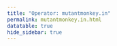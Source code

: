 ```yaml
---
title: "Operator: mutantmonkey.in"
permalink: mutantmonkey.in.html
datatable: true
hide_sidebar: true
---
```


<div>                        <script type="text/javascript">window.PlotlyConfig = {MathJaxConfig: 'local'};</script>
        <script src="https://cdn.plot.ly/plotly-2.4.2.min.js"></script>                <div id="f9a06e41-fa3d-47e1-bb36-95ddf83b4105" class="plotly-graph-div" style="height:100%; width:100%;"></div>            <script type="text/javascript">                                    window.PLOTLYENV=window.PLOTLYENV || {};                                    if (document.getElementById("f9a06e41-fa3d-47e1-bb36-95ddf83b4105")) {                    Plotly.newPlot(                        "f9a06e41-fa3d-47e1-bb36-95ddf83b4105",                        [{"name":"exit probability (%)","type":"scatter","x":["2019-08-06","2019-08-07","2019-08-08","2019-08-09","2019-08-10","2019-08-11","2019-08-12","2019-08-13","2019-08-14","2019-08-15","2019-08-16","2019-08-17","2019-08-18","2019-08-19","2019-08-20","2019-08-21","2019-08-22","2019-08-23","2019-08-24","2019-08-25","2019-08-26","2019-08-27","2019-08-28","2019-09-01","2019-09-02","2019-09-03","2019-09-04","2019-09-05","2019-09-06","2019-09-07","2019-09-08","2019-09-09","2019-09-10","2019-09-11","2019-09-12","2019-09-13","2019-09-14","2019-09-15","2019-09-16","2019-09-17","2019-09-18","2019-09-19","2019-09-20","2019-09-21","2019-09-22","2019-09-23","2019-09-24","2019-09-25","2019-09-26","2019-09-27","2019-09-28","2019-09-29","2019-09-30","2019-10-01","2019-10-02","2019-10-03","2019-10-04","2019-10-05","2019-10-06","2019-10-07","2019-10-08","2019-10-09","2019-10-10","2019-10-11","2019-10-12","2019-10-13","2019-10-14","2019-10-15","2019-10-16","2019-10-17","2019-10-18","2019-10-20","2019-10-21","2019-10-22","2019-10-23","2019-10-24","2019-10-25","2019-10-26","2019-10-27","2019-10-28","2019-10-29","2019-10-30","2019-10-31","2019-11-01","2019-11-02","2019-11-03","2019-11-04","2019-11-05","2019-11-06","2019-11-07","2019-11-08","2019-11-09","2019-11-10","2019-11-11","2019-11-12","2019-11-13","2019-11-14","2019-12-01","2019-12-02","2019-12-03","2019-12-04","2019-12-05","2019-12-06","2019-12-07","2019-12-08","2019-12-09","2019-12-10","2019-12-11","2019-12-12","2019-12-13","2019-12-14","2019-12-15","2019-12-16","2019-12-17","2019-12-18","2019-12-19","2019-12-20","2019-12-21","2019-12-22","2019-12-23","2019-12-24","2019-12-25","2019-12-26","2019-12-27","2019-12-28","2019-12-29","2019-12-30","2019-12-31","2020-01-01","2020-01-02","2020-01-03","2020-01-04","2020-01-05","2020-01-06","2020-01-07","2020-01-08","2020-01-09","2020-01-10","2020-01-11","2020-01-12","2020-01-13","2020-01-14","2020-01-15","2020-01-16","2020-01-17","2020-01-18","2020-01-19","2020-01-20","2020-01-21","2020-01-22","2020-01-23","2020-01-24","2020-01-25","2020-01-26","2020-01-27","2020-01-28","2020-01-29","2020-01-30","2020-05-31","2020-06-01","2020-06-02","2020-06-03","2020-06-04","2020-06-05","2020-06-06","2020-06-07","2020-06-08","2020-06-09","2020-06-10","2020-06-11","2020-06-12","2020-06-13","2020-06-14","2020-06-15","2020-06-16","2020-06-17","2020-06-18","2020-06-19","2020-06-20","2020-06-21","2020-06-22","2020-06-22","2020-06-22","2020-06-22","2020-06-22","2020-06-22","2020-06-22","2020-06-22","2020-06-22","2020-06-22","2020-06-22","2020-06-22","2020-06-22","2020-06-22","2020-06-22","2020-06-22","2020-06-22","2020-06-22","2020-06-22","2020-06-22","2020-06-22","2020-06-22","2020-06-22","2020-06-22","2020-06-23","2020-06-24","2020-06-25","2020-06-26","2020-06-27","2020-06-28","2020-06-29","2020-06-30","2020-07-01","2020-07-02","2020-07-03","2020-07-04","2020-07-05","2020-07-06","2020-07-07","2020-07-08","2020-07-09","2020-07-10","2020-07-11","2020-07-12","2020-07-13","2020-07-14","2020-07-15","2020-07-16","2020-07-17","2020-07-18","2020-07-19","2020-07-20","2020-07-21","2020-07-22","2020-07-23","2020-07-24","2020-07-25","2020-07-26","2020-07-27","2020-07-28","2020-07-29","2020-07-30","2020-07-31","2020-08-01","2020-08-02","2020-08-03","2020-08-04","2020-08-04","2020-08-05","2020-08-06","2020-08-07","2020-08-08","2020-08-09","2020-08-10","2020-08-11","2020-08-12","2020-08-13","2020-08-14","2020-08-15","2020-08-16","2020-11-04","2020-11-05","2020-11-06","2020-11-07","2020-11-08","2020-11-09","2020-11-10","2020-11-11","2020-11-12","2020-11-13","2020-11-14","2020-11-15","2020-11-17","2020-11-18","2020-11-19","2020-11-20","2020-11-21","2020-11-22","2020-11-23","2020-11-24","2020-11-25","2020-11-26","2020-11-27","2020-11-28","2020-11-29","2020-11-30","2020-12-01","2020-12-02","2020-12-03","2020-12-04","2020-12-05","2020-12-06","2020-12-07","2020-12-09","2020-12-10","2020-12-11","2020-12-12","2020-12-13","2020-12-14","2020-12-16","2020-12-19","2020-12-20","2020-12-22","2020-12-24","2020-12-25","2020-12-26","2020-12-27","2020-12-28","2020-12-29","2020-12-30","2020-12-31","2021-01-01","2021-01-02","2021-01-03","2021-01-04","2021-01-05","2021-01-07","2021-01-08","2021-01-09","2021-01-10","2021-01-11","2021-01-12","2021-01-13","2021-01-14","2021-01-15","2021-01-16","2021-01-17","2021-01-18","2021-01-19","2021-01-20","2021-01-21","2021-01-22","2021-01-23","2021-01-24","2021-01-25","2021-01-26","2021-01-27","2021-01-28","2021-01-29","2021-01-30","2021-01-31","2021-02-01","2021-02-02","2021-02-03","2021-02-04","2021-02-05","2021-02-06","2021-02-07","2021-02-08","2021-02-09","2021-02-10","2021-02-11","2021-02-12","2021-02-13","2021-02-14","2021-02-15","2021-02-16","2021-02-17","2021-02-18","2021-02-19","2021-02-20","2021-02-21","2021-02-22","2021-02-23","2021-02-24","2021-02-25","2021-02-26","2021-02-27","2021-02-28","2021-03-01","2021-03-02","2021-03-03","2021-03-04","2021-03-05","2021-03-06","2021-03-07","2021-03-08","2021-03-09","2021-03-10","2021-03-11","2021-03-13","2021-03-14","2021-03-15","2021-03-16","2021-03-17","2021-03-18","2021-03-19","2021-03-20","2021-03-21","2021-03-22","2021-03-23","2021-03-24","2021-03-25","2021-03-26","2021-03-27","2021-03-28","2021-03-29","2021-03-30","2021-03-31","2021-04-01","2021-04-02","2021-04-03","2021-04-04","2021-04-05","2021-04-06","2021-04-07","2021-04-08","2021-04-09","2021-04-10","2021-04-11","2021-04-17","2021-04-18","2021-04-19","2021-04-20","2021-04-21","2021-04-22","2021-04-23","2021-04-24","2021-04-25","2021-04-26","2021-04-27","2021-04-28","2021-04-29","2021-04-30","2021-05-01","2021-05-02","2021-05-03","2021-05-04","2021-05-05","2021-05-06","2021-05-07","2021-05-08","2021-05-09","2021-05-10","2021-05-11","2021-05-12","2021-05-13","2021-05-14","2021-05-15","2021-05-16","2021-05-17","2021-05-18","2021-05-19","2021-05-20","2021-05-21","2021-05-22","2021-05-23","2021-05-24","2021-05-25","2021-05-26","2021-05-27","2021-05-28","2021-05-29","2021-05-30","2021-05-31","2021-06-01","2021-06-02","2021-06-03","2021-06-04","2021-06-05","2021-06-06","2021-06-07","2021-06-09","2021-06-10","2021-06-11","2021-06-12","2021-06-13","2021-06-14","2021-06-15","2021-06-16","2021-06-17","2021-06-18","2021-06-19","2021-06-20","2021-06-21","2021-06-22","2021-06-23","2021-06-24","2021-06-25","2021-06-26","2021-06-27","2021-06-28","2021-06-29","2021-06-30","2021-07-01","2021-07-02","2021-07-03","2021-07-04","2021-07-05","2021-07-06","2021-07-07","2021-07-08","2021-07-09","2021-07-10","2021-07-11","2021-07-12","2021-07-13","2021-07-14","2021-07-15","2021-07-16","2021-07-17","2021-07-18","2021-07-19","2021-07-20","2021-07-21","2021-07-22","2021-07-23","2021-07-25","2021-07-26","2021-07-27","2021-07-28","2021-07-29","2021-07-30","2021-07-31","2021-08-01","2021-08-02","2021-08-03","2021-08-04","2021-08-05","2021-08-06","2021-08-07","2021-08-08","2021-08-09","2021-08-10","2021-08-11","2021-08-12","2021-08-13","2021-08-14","2021-08-15","2021-08-16","2021-08-17","2021-08-18","2021-08-19","2021-08-20","2021-08-21","2021-08-22","2021-08-24","2021-08-25","2021-08-26","2021-08-27","2021-08-28","2021-08-29","2021-08-30","2021-08-31","2021-09-01","2021-09-02","2021-09-03","2021-09-04","2021-09-05","2021-09-06","2021-09-07","2021-09-09","2021-09-10","2021-09-11","2021-09-12","2021-09-13","2021-09-14","2021-09-15","2021-09-16","2021-09-17","2021-09-18","2021-09-19","2021-09-20","2021-09-21","2021-09-22","2021-09-23","2021-09-24","2021-09-25","2021-09-26","2021-09-27","2021-09-28","2021-09-29","2021-09-30","2021-10-01","2021-10-02","2021-10-03","2021-10-04","2021-10-05","2021-10-06","2021-10-07","2021-10-08","2021-10-09","2021-10-10","2021-10-11","2021-10-12","2021-10-13","2021-10-14","2021-10-15","2021-10-16","2021-10-17","2021-10-18","2021-10-19","2021-10-20","2021-10-21","2021-10-22","2021-10-23","2021-10-25","2021-10-27","2021-10-28","2021-10-29","2021-11-10","2021-11-11","2021-11-12","2021-11-13","2021-11-14","2021-11-15","2021-11-16","2021-11-17","2021-11-19","2021-11-20","2021-11-21","2021-11-22","2021-11-23","2021-11-24","2021-11-25","2021-11-27","2021-11-28","2021-11-29","2021-11-30","2021-12-01","2021-12-02","2021-12-03","2021-12-04","2021-12-05","2021-12-06","2021-12-07","2021-12-08","2021-12-09","2021-12-10","2021-12-11","2021-12-12","2021-12-13","2021-12-14","2021-12-15","2021-12-16","2021-12-17","2021-12-18","2021-12-19","2021-12-20","2021-12-21","2021-12-22","2021-12-23","2021-12-25","2021-12-26","2021-12-27","2021-12-28","2021-12-29","2021-12-30","2021-12-31","2022-01-01","2022-01-02","2022-01-03","2022-01-04","2022-01-05","2022-01-06","2022-01-07","2022-01-08","2022-01-09","2022-01-10","2022-01-11","2022-01-12","2022-01-13","2022-01-14","2022-01-15","2022-01-16","2022-01-17","2022-01-18","2022-01-19","2022-01-20","2022-01-21","2022-01-22","2022-01-23","2022-01-24","2022-01-25","2022-01-26","2022-01-27","2022-01-28","2022-01-29","2022-01-30","2022-01-31","2022-02-01","2022-02-02","2022-02-03","2022-02-04","2022-02-05","2022-02-06","2022-02-07","2022-02-08","2022-02-09","2022-02-10","2022-02-11","2022-02-12","2022-02-13","2022-02-14","2022-02-15","2022-02-16","2022-02-17","2022-02-18","2022-02-19","2022-02-20","2022-02-21","2022-02-22","2022-02-23","2022-02-24","2022-02-25","2022-02-26","2022-02-27","2022-02-28","2022-03-01","2022-03-02","2022-03-03","2022-03-04","2022-03-06","2022-03-07","2022-03-08","2022-03-09","2022-03-10","2022-03-11","2022-03-12","2022-03-13","2022-03-14","2022-03-15","2022-03-16","2022-03-17","2022-03-18","2022-03-19","2022-03-20","2022-03-21","2022-03-22","2022-03-23","2022-03-24","2022-03-25","2022-03-26","2022-03-27","2022-03-28","2022-03-29","2022-03-30","2022-03-31","2022-04-01","2022-04-02","2022-04-03","2022-04-04","2022-04-05","2022-04-06","2022-04-07","2022-04-08","2022-04-09","2022-04-10","2022-04-11","2022-04-12","2022-04-13","2022-04-14","2022-04-15","2022-04-16","2022-04-17","2022-04-18","2022-04-19","2022-04-20","2022-04-21","2022-04-22","2022-04-23","2022-04-24","2022-04-25","2022-04-26","2022-04-27","2022-04-28","2022-04-29","2022-04-30","2022-05-01","2022-05-02","2022-05-03","2022-05-04","2022-05-05","2022-05-06","2022-05-07","2022-05-08","2022-05-09","2022-05-10","2022-05-11","2022-05-12","2022-05-13","2022-05-14","2022-05-15","2022-05-16","2022-05-17","2022-05-18","2022-05-19","2022-05-20","2022-05-21","2022-05-22","2022-05-23","2022-05-24","2022-05-25","2022-05-26","2022-05-27","2022-05-28","2022-05-29","2022-05-30","2022-05-31","2022-06-01","2022-06-02","2022-06-03","2022-06-04","2022-06-05","2022-06-06","2022-06-07","2022-06-08","2022-06-09","2022-06-10","2022-06-11","2022-06-12","2022-06-13","2022-06-14","2022-06-15","2022-06-16","2022-06-17","2022-06-18","2022-06-19","2022-06-20","2022-06-21","2022-06-22","2022-06-23","2022-06-24","2022-06-25","2022-06-26","2022-06-27","2022-06-28","2022-06-29","2022-07-11","2022-07-12","2022-07-13","2022-07-14","2022-07-15","2022-07-16","2022-07-17","2022-07-18"],"xaxis":"x","y":[0.0,0.0,0.0,0.0,0.0,0.0,0.0,0.0,0.0,0.0,0.0,0.0,0.0,0.0,0.0,0.0,0.0,0.0,0.0,0.0,0.0,0.0,0.0,0.0,0.0,0.0,0.0,0.0,0.0,0.0,0.0,0.0,0.0,0.0,0.0,0.0,0.0,0.0,0.0,0.0,0.0,0.0,0.0,0.0,0.0,0.0,0.0,0.0,0.0,0.0,0.0,0.0,0.0,0.0,0.0,0.0,0.0,0.0,0.0,0.0,0.0,0.0,0.0,0.0,0.0,0.0,0.0,0.0,0.0,0.0,0.0,0.0,0.0,0.0,0.0,0.0,0.0,0.0,0.0,0.0,0.0,0.0,0.0,0.0,0.0,0.0,0.0,0.0,0.0,0.0,null,null,null,null,null,null,null,0.0,0.0,0.0,0.0,0.0,0.0,0.0,0.0,0.0,0.0,0.0,0.0,0.0,0.0,0.0,0.0,0.0,0.0,0.0,0.0,0.0,0.0,0.0,0.0,0.0,0.0,0.0,0.0,0.0,0.0,0.0,0.0,0.0,0.0,0.0,0.0,0.0,0.0,0.0,0.0,0.0,0.0,0.0,0.0,0.0,0.0,0.0,0.0,0.0,0.0,0.0,0.0,0.0,0.0,null,null,null,null,null,null,null,0.0,0.0,0.0,0.0,0.0,0.0,0.0,0.0,0.0,0.0,0.0,0.0,0.0,0.0,0.0,0.0,0.0,0.0,0.0,0.0,0.0,0.0,0.0,0.0,0.0,0.0,0.0,0.0,0.0,0.0,0.0,0.0,0.0,0.0,0.0,0.0,0.0,0.0,0.0,0.0,0.0,0.0,0.0,0.0,0.0,0.0,0.0,0.0,0.0,0.0,0.0,0.0,0.0,0.0,0.0,0.0,0.0,0.0,0.0,0.0,0.0,0.0,0.0,0.0,0.0,0.0,0.0,0.0,0.0,0.0,0.0,0.0,0.0,0.0,0.0,0.0,0.0,0.0,0.0,0.0,0.0,0.0,0.0,0.0,0.0,0.0,0.0,0.0,0.0,0.0,0.0,0.0,0.0,0.0,0.0,null,null,null,null,null,null,null,0.0,0.0,0.0,0.0,0.0,0.0,0.0,0.0,0.0,0.0,0.0,0.0,0.0,0.0,0.0,0.0,0.0,0.0,0.0,0.0,0.0,0.0,0.0,0.0,0.0,0.0,0.0,0.0,0.0,0.0,0.0,0.0,0.0,0.0,0.0,0.0,0.0,0.0,0.0,0.0,0.0,0.0,0.0,0.0,0.0,0.0,0.0,0.0,0.0,0.0,0.0,0.0,0.0,0.0,0.0,0.0,0.0,0.0,0.0,0.0,0.0,0.0,0.0,0.0,0.0,0.0,0.0,0.0,0.0,0.0,0.0,0.0,0.0,0.0,0.0,0.0,0.0,0.0,0.0,0.0,0.0,0.0,0.0,0.0,0.0,0.0,0.0,0.0,0.0,0.0,0.0,0.0,0.0,0.0,0.0,0.0,0.0,0.0,0.0,0.0,0.0,0.0,0.0,0.0,0.0,0.0,0.0,0.0,0.0,0.0,0.0,0.0,0.0,0.0,0.0,0.0,0.0,0.0,0.0,0.0,0.0,0.0,0.0,0.0,0.0,0.0,0.0,0.0,0.0,0.0,0.0,0.0,0.0,0.0,0.0,0.0,0.0,0.0,0.0,0.0,0.0,0.0,0.0,null,null,null,null,null,null,null,0.0,0.0,0.0,0.0,0.0,0.0,0.0,0.0,0.0,0.0,0.0,0.0,0.0,0.0,0.0,0.0,0.0,0.0,0.0,0.0,0.0,0.0,0.0,null,null,0.0,0.0,0.0,0.0,0.0,0.0,0.0,0.0,0.0,0.0,0.0,0.0,0.0,0.0,0.0,0.0,0.0,0.0,0.0,0.0,0.0,0.0,0.0,0.0,0.0,0.0,0.0,0.0,0.0,0.0,0.0,0.0,0.0,0.0,0.0,0.0,0.0,0.0,0.0,0.0,0.0,0.0,0.0,0.0,0.0,0.0,0.0,0.0,0.0,0.0,0.0,0.0,0.0,0.0,0.0,0.0,0.0,0.0,0.0,0.0,0.0,0.0,0.0,0.0,0.0,0.0,0.0,0.0,0.0,0.0,0.0,0.0,0.0,0.0,0.0,0.0,0.0,0.0,0.0,0.0,0.0,0.0,0.0,0.0,0.0,0.0,0.0,0.0,0.0,0.0,0.0,0.0,0.0,0.0,0.0,0.0,0.0,0.0,0.0,0.0,0.0,0.0,0.0,0.0,0.0,0.0,0.0,0.0,0.0,0.0,0.0,0.0,0.0,0.0,0.0,0.0,0.0,0.0,0.0,0.0,0.0,0.0,0.0,0.0,0.0,0.0,0.0,0.0,0.0,0.0,0.0,0.0,0.0,0.0,0.0,0.0,0.0,0.0,0.0,0.0,0.0,0.0,0.0,0.0,0.0,0.0,0.0,0.0,0.0,0.0,0.0,0.0,0.0,0.0,0.0,0.0,0.0,0.0,0.0,0.0,0.0,null,null,null,null,0.0,0.0,0.0,0.0,0.0,0.0,0.0,0.0,0.0,0.0,0.0,0.0,0.0,0.0,0.0,0.0,0.0,0.0,0.0,0.0,0.0,null,null,null,null,null,null,null,0.0,0.0,0.0,0.0,0.0,0.0,0.0,0.0,0.0,0.0,0.0,0.0,0.0,0.0,0.0,0.0,0.0,0.0,0.0,0.0,0.0,0.0,0.0,0.0,0.0,0.0,0.0,0.0,null,0.0,0.0,0.0,0.0,0.0,0.0,0.0,0.0,0.0,0.0,0.0,0.0,0.0,0.0,0.0,0.0,0.0,0.0,0.0,0.0,0.0,0.0,0.0,0.0,0.0,0.0,0.0,0.0,0.0,0.0,0.0,0.0,0.0,0.0,0.0,0.0,0.0,0.0,0.0,0.0,0.0,0.0,0.0,0.0,0.0,0.0,0.0,0.0,0.0,0.0,0.0,0.0,0.0,0.0,0.0,0.0,0.0,0.0,0.0,0.0,0.0,0.0,0.0,0.0,0.0,0.0,0.0,0.0,0.0,0.0,0.0,0.0,0.0,0.0,0.0,0.0,0.0,0.0,0.0,0.0,0.0,0.0,0.0,0.0,0.0,0.0,0.0,0.0,0.0,0.0,0.0,0.0,0.0,0.0,0.0,0.0,0.0,0.0,0.0,0.0,0.0,0.0,0.0,0.0,0.0,0.0,0.0,0.0,0.0,0.0,0.0,0.0,0.0,0.0,0.0,0.0,0.0,0.0,0.0,0.0,0.0,0.0,0.0,0.0,0.0,0.0,0.0,0.0,0.0,0.0,0.0,0.0,0.0,0.0,0.0,0.0,0.0,0.0,0.0,0.0,0.0,0.0,0.0,0.0,0.0,0.0,0.0,0.0,0.0,0.0,0.0,0.0,0.0,0.0,0.0,0.0,0.0,0.0,0.0,0.0,0.0,0.0,0.0,0.0,null,null,null,null,null,null,null,0.0,0.0,0.0,0.0,0.0,0.0,0.0,0.0],"yaxis":"y"},{"name":"guard probability (%)","type":"scatter","x":["2019-08-06","2019-08-07","2019-08-08","2019-08-09","2019-08-10","2019-08-11","2019-08-12","2019-08-13","2019-08-14","2019-08-15","2019-08-16","2019-08-17","2019-08-18","2019-08-19","2019-08-20","2019-08-21","2019-08-22","2019-08-23","2019-08-24","2019-08-25","2019-08-26","2019-08-27","2019-08-28","2019-09-01","2019-09-02","2019-09-03","2019-09-04","2019-09-05","2019-09-06","2019-09-07","2019-09-08","2019-09-09","2019-09-10","2019-09-11","2019-09-12","2019-09-13","2019-09-14","2019-09-15","2019-09-16","2019-09-17","2019-09-18","2019-09-19","2019-09-20","2019-09-21","2019-09-22","2019-09-23","2019-09-24","2019-09-25","2019-09-26","2019-09-27","2019-09-28","2019-09-29","2019-09-30","2019-10-01","2019-10-02","2019-10-03","2019-10-04","2019-10-05","2019-10-06","2019-10-07","2019-10-08","2019-10-09","2019-10-10","2019-10-11","2019-10-12","2019-10-13","2019-10-14","2019-10-15","2019-10-16","2019-10-17","2019-10-18","2019-10-20","2019-10-21","2019-10-22","2019-10-23","2019-10-24","2019-10-25","2019-10-26","2019-10-27","2019-10-28","2019-10-29","2019-10-30","2019-10-31","2019-11-01","2019-11-02","2019-11-03","2019-11-04","2019-11-05","2019-11-06","2019-11-07","2019-11-08","2019-11-09","2019-11-10","2019-11-11","2019-11-12","2019-11-13","2019-11-14","2019-12-01","2019-12-02","2019-12-03","2019-12-04","2019-12-05","2019-12-06","2019-12-07","2019-12-08","2019-12-09","2019-12-10","2019-12-11","2019-12-12","2019-12-13","2019-12-14","2019-12-15","2019-12-16","2019-12-17","2019-12-18","2019-12-19","2019-12-20","2019-12-21","2019-12-22","2019-12-23","2019-12-24","2019-12-25","2019-12-26","2019-12-27","2019-12-28","2019-12-29","2019-12-30","2019-12-31","2020-01-01","2020-01-02","2020-01-03","2020-01-04","2020-01-05","2020-01-06","2020-01-07","2020-01-08","2020-01-09","2020-01-10","2020-01-11","2020-01-12","2020-01-13","2020-01-14","2020-01-15","2020-01-16","2020-01-17","2020-01-18","2020-01-19","2020-01-20","2020-01-21","2020-01-22","2020-01-23","2020-01-24","2020-01-25","2020-01-26","2020-01-27","2020-01-28","2020-01-29","2020-01-30","2020-05-31","2020-06-01","2020-06-02","2020-06-03","2020-06-04","2020-06-05","2020-06-06","2020-06-07","2020-06-08","2020-06-09","2020-06-10","2020-06-11","2020-06-12","2020-06-13","2020-06-14","2020-06-15","2020-06-16","2020-06-17","2020-06-18","2020-06-19","2020-06-20","2020-06-21","2020-06-22","2020-06-22","2020-06-22","2020-06-22","2020-06-22","2020-06-22","2020-06-22","2020-06-22","2020-06-22","2020-06-22","2020-06-22","2020-06-22","2020-06-22","2020-06-22","2020-06-22","2020-06-22","2020-06-22","2020-06-22","2020-06-22","2020-06-22","2020-06-22","2020-06-22","2020-06-22","2020-06-22","2020-06-23","2020-06-24","2020-06-25","2020-06-26","2020-06-27","2020-06-28","2020-06-29","2020-06-30","2020-07-01","2020-07-02","2020-07-03","2020-07-04","2020-07-05","2020-07-06","2020-07-07","2020-07-08","2020-07-09","2020-07-10","2020-07-11","2020-07-12","2020-07-13","2020-07-14","2020-07-15","2020-07-16","2020-07-17","2020-07-18","2020-07-19","2020-07-20","2020-07-21","2020-07-22","2020-07-23","2020-07-24","2020-07-25","2020-07-26","2020-07-27","2020-07-28","2020-07-29","2020-07-30","2020-07-31","2020-08-01","2020-08-02","2020-08-03","2020-08-04","2020-08-04","2020-08-05","2020-08-06","2020-08-07","2020-08-08","2020-08-09","2020-08-10","2020-08-11","2020-08-12","2020-08-13","2020-08-14","2020-08-15","2020-08-16","2020-11-04","2020-11-05","2020-11-06","2020-11-07","2020-11-08","2020-11-09","2020-11-10","2020-11-11","2020-11-12","2020-11-13","2020-11-14","2020-11-15","2020-11-17","2020-11-18","2020-11-19","2020-11-20","2020-11-21","2020-11-22","2020-11-23","2020-11-24","2020-11-25","2020-11-26","2020-11-27","2020-11-28","2020-11-29","2020-11-30","2020-12-01","2020-12-02","2020-12-03","2020-12-04","2020-12-05","2020-12-06","2020-12-07","2020-12-09","2020-12-10","2020-12-11","2020-12-12","2020-12-13","2020-12-14","2020-12-16","2020-12-19","2020-12-20","2020-12-22","2020-12-24","2020-12-25","2020-12-26","2020-12-27","2020-12-28","2020-12-29","2020-12-30","2020-12-31","2021-01-01","2021-01-02","2021-01-03","2021-01-04","2021-01-05","2021-01-07","2021-01-08","2021-01-09","2021-01-10","2021-01-11","2021-01-12","2021-01-13","2021-01-14","2021-01-15","2021-01-16","2021-01-17","2021-01-18","2021-01-19","2021-01-20","2021-01-21","2021-01-22","2021-01-23","2021-01-24","2021-01-25","2021-01-26","2021-01-27","2021-01-28","2021-01-29","2021-01-30","2021-01-31","2021-02-01","2021-02-02","2021-02-03","2021-02-04","2021-02-05","2021-02-06","2021-02-07","2021-02-08","2021-02-09","2021-02-10","2021-02-11","2021-02-12","2021-02-13","2021-02-14","2021-02-15","2021-02-16","2021-02-17","2021-02-18","2021-02-19","2021-02-20","2021-02-21","2021-02-22","2021-02-23","2021-02-24","2021-02-25","2021-02-26","2021-02-27","2021-02-28","2021-03-01","2021-03-02","2021-03-03","2021-03-04","2021-03-05","2021-03-06","2021-03-07","2021-03-08","2021-03-09","2021-03-10","2021-03-11","2021-03-13","2021-03-14","2021-03-15","2021-03-16","2021-03-17","2021-03-18","2021-03-19","2021-03-20","2021-03-21","2021-03-22","2021-03-23","2021-03-24","2021-03-25","2021-03-26","2021-03-27","2021-03-28","2021-03-29","2021-03-30","2021-03-31","2021-04-01","2021-04-02","2021-04-03","2021-04-04","2021-04-05","2021-04-06","2021-04-07","2021-04-08","2021-04-09","2021-04-10","2021-04-11","2021-04-17","2021-04-18","2021-04-19","2021-04-20","2021-04-21","2021-04-22","2021-04-23","2021-04-24","2021-04-25","2021-04-26","2021-04-27","2021-04-28","2021-04-29","2021-04-30","2021-05-01","2021-05-02","2021-05-03","2021-05-04","2021-05-05","2021-05-06","2021-05-07","2021-05-08","2021-05-09","2021-05-10","2021-05-11","2021-05-12","2021-05-13","2021-05-14","2021-05-15","2021-05-16","2021-05-17","2021-05-18","2021-05-19","2021-05-20","2021-05-21","2021-05-22","2021-05-23","2021-05-24","2021-05-25","2021-05-26","2021-05-27","2021-05-28","2021-05-29","2021-05-30","2021-05-31","2021-06-01","2021-06-02","2021-06-03","2021-06-04","2021-06-05","2021-06-06","2021-06-07","2021-06-09","2021-06-10","2021-06-11","2021-06-12","2021-06-13","2021-06-14","2021-06-15","2021-06-16","2021-06-17","2021-06-18","2021-06-19","2021-06-20","2021-06-21","2021-06-22","2021-06-23","2021-06-24","2021-06-25","2021-06-26","2021-06-27","2021-06-28","2021-06-29","2021-06-30","2021-07-01","2021-07-02","2021-07-03","2021-07-04","2021-07-05","2021-07-06","2021-07-07","2021-07-08","2021-07-09","2021-07-10","2021-07-11","2021-07-12","2021-07-13","2021-07-14","2021-07-15","2021-07-16","2021-07-17","2021-07-18","2021-07-19","2021-07-20","2021-07-21","2021-07-22","2021-07-23","2021-07-25","2021-07-26","2021-07-27","2021-07-28","2021-07-29","2021-07-30","2021-07-31","2021-08-01","2021-08-02","2021-08-03","2021-08-04","2021-08-05","2021-08-06","2021-08-07","2021-08-08","2021-08-09","2021-08-10","2021-08-11","2021-08-12","2021-08-13","2021-08-14","2021-08-15","2021-08-16","2021-08-17","2021-08-18","2021-08-19","2021-08-20","2021-08-21","2021-08-22","2021-08-24","2021-08-25","2021-08-26","2021-08-27","2021-08-28","2021-08-29","2021-08-30","2021-08-31","2021-09-01","2021-09-02","2021-09-03","2021-09-04","2021-09-05","2021-09-06","2021-09-07","2021-09-09","2021-09-10","2021-09-11","2021-09-12","2021-09-13","2021-09-14","2021-09-15","2021-09-16","2021-09-17","2021-09-18","2021-09-19","2021-09-20","2021-09-21","2021-09-22","2021-09-23","2021-09-24","2021-09-25","2021-09-26","2021-09-27","2021-09-28","2021-09-29","2021-09-30","2021-10-01","2021-10-02","2021-10-03","2021-10-04","2021-10-05","2021-10-06","2021-10-07","2021-10-08","2021-10-09","2021-10-10","2021-10-11","2021-10-12","2021-10-13","2021-10-14","2021-10-15","2021-10-16","2021-10-17","2021-10-18","2021-10-19","2021-10-20","2021-10-21","2021-10-22","2021-10-23","2021-10-25","2021-10-27","2021-10-28","2021-10-29","2021-11-10","2021-11-11","2021-11-12","2021-11-13","2021-11-14","2021-11-15","2021-11-16","2021-11-17","2021-11-19","2021-11-20","2021-11-21","2021-11-22","2021-11-23","2021-11-24","2021-11-25","2021-11-27","2021-11-28","2021-11-29","2021-11-30","2021-12-01","2021-12-02","2021-12-03","2021-12-04","2021-12-05","2021-12-06","2021-12-07","2021-12-08","2021-12-09","2021-12-10","2021-12-11","2021-12-12","2021-12-13","2021-12-14","2021-12-15","2021-12-16","2021-12-17","2021-12-18","2021-12-19","2021-12-20","2021-12-21","2021-12-22","2021-12-23","2021-12-25","2021-12-26","2021-12-27","2021-12-28","2021-12-29","2021-12-30","2021-12-31","2022-01-01","2022-01-02","2022-01-03","2022-01-04","2022-01-05","2022-01-06","2022-01-07","2022-01-08","2022-01-09","2022-01-10","2022-01-11","2022-01-12","2022-01-13","2022-01-14","2022-01-15","2022-01-16","2022-01-17","2022-01-18","2022-01-19","2022-01-20","2022-01-21","2022-01-22","2022-01-23","2022-01-24","2022-01-25","2022-01-26","2022-01-27","2022-01-28","2022-01-29","2022-01-30","2022-01-31","2022-02-01","2022-02-02","2022-02-03","2022-02-04","2022-02-05","2022-02-06","2022-02-07","2022-02-08","2022-02-09","2022-02-10","2022-02-11","2022-02-12","2022-02-13","2022-02-14","2022-02-15","2022-02-16","2022-02-17","2022-02-18","2022-02-19","2022-02-20","2022-02-21","2022-02-22","2022-02-23","2022-02-24","2022-02-25","2022-02-26","2022-02-27","2022-02-28","2022-03-01","2022-03-02","2022-03-03","2022-03-04","2022-03-06","2022-03-07","2022-03-08","2022-03-09","2022-03-10","2022-03-11","2022-03-12","2022-03-13","2022-03-14","2022-03-15","2022-03-16","2022-03-17","2022-03-18","2022-03-19","2022-03-20","2022-03-21","2022-03-22","2022-03-23","2022-03-24","2022-03-25","2022-03-26","2022-03-27","2022-03-28","2022-03-29","2022-03-30","2022-03-31","2022-04-01","2022-04-02","2022-04-03","2022-04-04","2022-04-05","2022-04-06","2022-04-07","2022-04-08","2022-04-09","2022-04-10","2022-04-11","2022-04-12","2022-04-13","2022-04-14","2022-04-15","2022-04-16","2022-04-17","2022-04-18","2022-04-19","2022-04-20","2022-04-21","2022-04-22","2022-04-23","2022-04-24","2022-04-25","2022-04-26","2022-04-27","2022-04-28","2022-04-29","2022-04-30","2022-05-01","2022-05-02","2022-05-03","2022-05-04","2022-05-05","2022-05-06","2022-05-07","2022-05-08","2022-05-09","2022-05-10","2022-05-11","2022-05-12","2022-05-13","2022-05-14","2022-05-15","2022-05-16","2022-05-17","2022-05-18","2022-05-19","2022-05-20","2022-05-21","2022-05-22","2022-05-23","2022-05-24","2022-05-25","2022-05-26","2022-05-27","2022-05-28","2022-05-29","2022-05-30","2022-05-31","2022-06-01","2022-06-02","2022-06-03","2022-06-04","2022-06-05","2022-06-06","2022-06-07","2022-06-08","2022-06-09","2022-06-10","2022-06-11","2022-06-12","2022-06-13","2022-06-14","2022-06-15","2022-06-16","2022-06-17","2022-06-18","2022-06-19","2022-06-20","2022-06-21","2022-06-22","2022-06-23","2022-06-24","2022-06-25","2022-06-26","2022-06-27","2022-06-28","2022-06-29","2022-07-11","2022-07-12","2022-07-13","2022-07-14","2022-07-15","2022-07-16","2022-07-17","2022-07-18"],"xaxis":"x","y":[0.0,0.0,0.0,0.0,0.0,0.0,0.0,0.0,0.0,0.0,0.0,0.0,0.0,0.0,0.0,0.0,0.0,0.0,0.0,0.0,0.0,0.0,0.0,0.0,0.0,0.0,0.0,0.0,0.0,0.0,0.0,0.0,0.0,0.0,0.0,0.0,0.0,0.0,0.0,0.0,0.0,0.0,0.0,0.0,0.0,0.0,0.0,0.0,0.0,0.0,0.0,0.0,0.0,0.0,0.0,0.0,0.0,0.0,0.0,0.0,0.0,0.0,0.0,0.0,0.0,0.0,0.0,0.0,0.0,0.0,0.0,0.0,0.0,0.0,0.0,0.0,0.0,0.0,0.0,0.0,0.0,0.0,0.0,0.0,0.0,0.0,0.0,0.0,0.0,0.0,null,null,null,null,null,null,null,0.0,0.0,0.0,0.0,0.0,0.0,0.0,0.0,0.0,0.0,0.0,0.0,0.0,0.0,0.0,0.0,0.0,0.0,0.0,0.0,0.0,0.0,0.0,0.0,0.0,0.0,0.0,0.0,0.0,0.0,0.0,0.0,0.0,0.0,0.0,0.0,0.0,0.0,0.0,0.0,0.0,0.0,0.0,0.0,0.0,0.0,0.0,0.0,0.0,0.0,0.0,0.0,0.0,0.0,null,null,null,null,null,null,null,0.0,0.0,0.0,0.0,0.0,0.0,0.0,0.0,0.0,0.0,0.0,0.0,0.0,0.0,0.0,0.0,0.0,0.0,0.0,0.0,0.0,0.0,0.0,0.0,0.0,0.0,0.0,0.0,0.0,0.0,0.0,0.0,0.0,0.0,0.0,0.0,0.0,0.0,0.0,0.0,0.0,0.0,0.0,0.0,0.0,0.0,0.0,0.0,0.0,0.0,0.0,0.0,0.0,0.0,0.0,0.0,0.0,0.0,0.0,0.0,0.0,0.0,0.0,0.0,0.0,0.0,0.0,0.0,0.0,0.0,0.0,0.0,0.0,0.0,0.0,0.0,0.0,0.0,0.0,0.0,0.0,0.0,0.0,0.0,0.0,0.0,0.0,0.0,0.0,0.0,0.0,0.0,0.0,0.0,0.0,null,null,null,null,null,null,null,0.0,0.0,0.0,0.0,0.0,0.0,0.0,0.0,0.0,0.0,0.0,0.0,0.0,0.0,0.0,0.0,0.0,0.0,0.0,0.0,0.0,0.0,0.0,0.0,0.0,0.0,0.0,0.0,0.0,0.0,0.0,0.0,0.0,0.0,0.0,0.0,0.0,0.0,0.0,0.0,0.0,0.0,0.0,0.0,0.0,0.0,0.0,0.0,0.0,0.0,0.0,0.0,0.0,0.0,0.0,0.0,0.0,0.0,0.0,0.0,0.0,0.0,0.0,0.0,0.0,0.0,0.0,0.0,0.0,0.0,0.0,0.0,0.0,0.0,0.0,0.0,0.0,0.0,0.0,0.0,0.0,0.0,0.0,0.0,0.0,0.0,0.0,0.0,0.0,0.0,0.0,0.0,0.0,0.0,0.0,0.0,0.0,0.0,0.0,0.0,0.0,0.0,0.0,0.0,0.0,0.0,0.0,0.0,0.0,0.0,0.0,0.0,0.0,0.0,0.0,0.0,0.0,0.0,0.0,0.0,0.0,0.0,0.0,0.0,0.0,0.0,0.0,0.0,0.0,0.0,0.0,0.0,0.0,0.0,0.0,0.0,0.0,0.0,0.0,0.0,0.0,0.0,0.0,null,null,null,null,null,null,null,0.0,0.0,0.0,0.0,0.0,0.0,0.0,0.0,0.0,0.0,0.0,0.0,0.0,0.0,0.0,0.0,0.0,0.0,0.0,0.0,0.0,0.0,0.0,null,null,0.0,0.0,0.0,0.0,0.0,0.0,0.0,0.0,0.0,0.0,0.0,0.0,0.0,0.0,0.0,0.0,0.0,0.0,0.0,0.0,0.0,0.0,0.0,0.0,0.0,0.0,0.0,0.0,0.0,0.0,0.0,0.0,0.0,0.0,0.0,0.0,0.0,0.0,0.0,0.0,0.0,0.0,0.0,0.0,0.0,0.0,0.0,0.0,0.0,0.0,0.0,0.0,0.0,0.0,0.0,0.0,0.0,0.0,0.0,0.0,0.0,0.0,0.0,0.0,0.0,0.0,0.0,0.0,0.0,0.0,0.0,0.0,0.0,0.0,0.0,0.0,0.0,0.0,0.0,0.0,0.0,0.0,0.0,0.0,0.0,0.0,0.0,0.0,0.0,0.0,0.0,0.0,0.0,0.0,0.0,0.0,0.0,0.0,0.0,0.0,0.0,0.0,0.0,0.0,0.0,0.0,0.0,0.0,0.0,0.0,0.0,0.0,0.0,0.0,0.0,0.0,0.0,0.0,0.0,0.0,0.0,0.0,0.0,0.0,0.0,0.0,0.0,0.0,0.0,0.0,0.0,0.0,0.0,0.0,0.0,0.0,0.0,0.0,0.0,0.0,0.0,0.0,0.0,0.0,0.0,0.0,0.0,0.0,0.0,0.0,0.0,0.0,0.0,0.0,0.0,0.0,0.0,0.0,0.0,0.0,0.0,null,null,null,null,0.0,0.0,0.0,0.0,0.0,0.0,0.0,0.0,0.0,0.0,0.0,0.0,0.0,0.0,0.0,0.0,0.0,0.0,0.0,0.0,0.0,null,null,null,null,null,null,null,0.0,0.0,0.0,0.0,0.0,0.0,0.0,0.0,0.0,0.0,0.0,0.0,0.0,0.0,0.0,0.0,0.0,0.0,0.0,0.0,0.0,0.0,0.0,0.0,0.0,0.0,0.0,0.0,null,0.0,0.0,0.0,0.0,0.0,0.0,0.0,0.0,0.0,0.0,0.0,0.0,0.0,0.0,0.0,0.0,0.0,0.0,0.0,0.0,0.0,0.0,0.0,0.0,0.0,0.0,0.0,0.0,0.0,0.0,0.0,0.0,0.0,0.0,0.0,0.0,0.0,0.0,0.0,0.0,0.0,0.0,0.0,0.0,0.0,0.0,0.0,0.0,0.0,0.0,0.0,0.0,0.0,0.0,0.0,0.0,0.0,0.0,0.0,0.0,0.0,0.0,0.0,0.0,0.0,0.0,0.0,0.0,0.0,0.0,0.0,0.0,0.0,0.0,0.0,0.0,0.0,0.0,0.0,0.0,0.0,0.0,0.0,0.0,0.0,0.0,0.0,0.0,0.0,0.0,0.0,0.0,0.0,0.0,0.0,0.0,0.0,0.0,0.0,0.0,0.0,0.0,0.0,0.0,0.0,0.0,0.0,0.0,0.0,0.0,0.0,0.0,0.0,0.0,0.0,0.0,0.0,0.0,0.0,0.0,0.0,0.0,0.0,0.0,0.0,0.0,0.0,0.0,0.0,0.0,0.0,0.0,0.0,0.0,0.0,0.0,0.0,0.0,0.0,0.0,0.0,0.0,0.0,0.0,0.0,0.0,0.0,0.0,0.0,0.0,0.0,0.0,0.0,0.0,0.0,0.0,0.0,0.0,0.0,0.0,0.0,0.0,0.0,0.0,null,null,null,null,null,null,null,0.0,0.0,0.0,0.0,0.0,0.0,0.0,0.0],"yaxis":"y"},{"name":"advertised bandwidth","type":"scatter","x":["2019-08-06","2019-08-07","2019-08-08","2019-08-09","2019-08-10","2019-08-11","2019-08-12","2019-08-13","2019-08-14","2019-08-15","2019-08-16","2019-08-17","2019-08-18","2019-08-19","2019-08-20","2019-08-21","2019-08-22","2019-08-23","2019-08-24","2019-08-25","2019-08-26","2019-08-27","2019-08-28","2019-09-01","2019-09-02","2019-09-03","2019-09-04","2019-09-05","2019-09-06","2019-09-07","2019-09-08","2019-09-09","2019-09-10","2019-09-11","2019-09-12","2019-09-13","2019-09-14","2019-09-15","2019-09-16","2019-09-17","2019-09-18","2019-09-19","2019-09-20","2019-09-21","2019-09-22","2019-09-23","2019-09-24","2019-09-25","2019-09-26","2019-09-27","2019-09-28","2019-09-29","2019-09-30","2019-10-01","2019-10-02","2019-10-03","2019-10-04","2019-10-05","2019-10-06","2019-10-07","2019-10-08","2019-10-09","2019-10-10","2019-10-11","2019-10-12","2019-10-13","2019-10-14","2019-10-15","2019-10-16","2019-10-17","2019-10-18","2019-10-20","2019-10-21","2019-10-22","2019-10-23","2019-10-24","2019-10-25","2019-10-26","2019-10-27","2019-10-28","2019-10-29","2019-10-30","2019-10-31","2019-11-01","2019-11-02","2019-11-03","2019-11-04","2019-11-05","2019-11-06","2019-11-07","2019-11-08","2019-11-09","2019-11-10","2019-11-11","2019-11-12","2019-11-13","2019-11-14","2019-12-01","2019-12-02","2019-12-03","2019-12-04","2019-12-05","2019-12-06","2019-12-07","2019-12-08","2019-12-09","2019-12-10","2019-12-11","2019-12-12","2019-12-13","2019-12-14","2019-12-15","2019-12-16","2019-12-17","2019-12-18","2019-12-19","2019-12-20","2019-12-21","2019-12-22","2019-12-23","2019-12-24","2019-12-25","2019-12-26","2019-12-27","2019-12-28","2019-12-29","2019-12-30","2019-12-31","2020-01-01","2020-01-02","2020-01-03","2020-01-04","2020-01-05","2020-01-06","2020-01-07","2020-01-08","2020-01-09","2020-01-10","2020-01-11","2020-01-12","2020-01-13","2020-01-14","2020-01-15","2020-01-16","2020-01-17","2020-01-18","2020-01-19","2020-01-20","2020-01-21","2020-01-22","2020-01-23","2020-01-24","2020-01-25","2020-01-26","2020-01-27","2020-01-28","2020-01-29","2020-01-30","2020-05-31","2020-06-01","2020-06-02","2020-06-03","2020-06-04","2020-06-05","2020-06-06","2020-06-07","2020-06-08","2020-06-09","2020-06-10","2020-06-11","2020-06-12","2020-06-13","2020-06-14","2020-06-15","2020-06-16","2020-06-17","2020-06-18","2020-06-19","2020-06-20","2020-06-21","2020-06-22","2020-06-22","2020-06-22","2020-06-22","2020-06-22","2020-06-22","2020-06-22","2020-06-22","2020-06-22","2020-06-22","2020-06-22","2020-06-22","2020-06-22","2020-06-22","2020-06-22","2020-06-22","2020-06-22","2020-06-22","2020-06-22","2020-06-22","2020-06-22","2020-06-22","2020-06-22","2020-06-22","2020-06-23","2020-06-24","2020-06-25","2020-06-26","2020-06-27","2020-06-28","2020-06-29","2020-06-30","2020-07-01","2020-07-02","2020-07-03","2020-07-04","2020-07-05","2020-07-06","2020-07-07","2020-07-08","2020-07-09","2020-07-10","2020-07-11","2020-07-12","2020-07-13","2020-07-14","2020-07-15","2020-07-16","2020-07-17","2020-07-18","2020-07-19","2020-07-20","2020-07-21","2020-07-22","2020-07-23","2020-07-24","2020-07-25","2020-07-26","2020-07-27","2020-07-28","2020-07-29","2020-07-30","2020-07-31","2020-08-01","2020-08-02","2020-08-03","2020-08-04","2020-08-04","2020-08-05","2020-08-06","2020-08-07","2020-08-08","2020-08-09","2020-08-10","2020-08-11","2020-08-12","2020-08-13","2020-08-14","2020-08-15","2020-08-16","2020-11-04","2020-11-05","2020-11-06","2020-11-07","2020-11-08","2020-11-09","2020-11-10","2020-11-11","2020-11-12","2020-11-13","2020-11-14","2020-11-15","2020-11-17","2020-11-18","2020-11-19","2020-11-20","2020-11-21","2020-11-22","2020-11-23","2020-11-24","2020-11-25","2020-11-26","2020-11-27","2020-11-28","2020-11-29","2020-11-30","2020-12-01","2020-12-02","2020-12-03","2020-12-04","2020-12-05","2020-12-06","2020-12-07","2020-12-09","2020-12-10","2020-12-11","2020-12-12","2020-12-13","2020-12-14","2020-12-16","2020-12-19","2020-12-20","2020-12-22","2020-12-24","2020-12-25","2020-12-26","2020-12-27","2020-12-28","2020-12-29","2020-12-30","2020-12-31","2021-01-01","2021-01-02","2021-01-03","2021-01-04","2021-01-05","2021-01-07","2021-01-08","2021-01-09","2021-01-10","2021-01-11","2021-01-12","2021-01-13","2021-01-14","2021-01-15","2021-01-16","2021-01-17","2021-01-18","2021-01-19","2021-01-20","2021-01-21","2021-01-22","2021-01-23","2021-01-24","2021-01-25","2021-01-26","2021-01-27","2021-01-28","2021-01-29","2021-01-30","2021-01-31","2021-02-01","2021-02-02","2021-02-03","2021-02-04","2021-02-05","2021-02-06","2021-02-07","2021-02-08","2021-02-09","2021-02-10","2021-02-11","2021-02-12","2021-02-13","2021-02-14","2021-02-15","2021-02-16","2021-02-17","2021-02-18","2021-02-19","2021-02-20","2021-02-21","2021-02-22","2021-02-23","2021-02-24","2021-02-25","2021-02-26","2021-02-27","2021-02-28","2021-03-01","2021-03-02","2021-03-03","2021-03-04","2021-03-05","2021-03-06","2021-03-07","2021-03-08","2021-03-09","2021-03-10","2021-03-11","2021-03-13","2021-03-14","2021-03-15","2021-03-16","2021-03-17","2021-03-18","2021-03-19","2021-03-20","2021-03-21","2021-03-22","2021-03-23","2021-03-24","2021-03-25","2021-03-26","2021-03-27","2021-03-28","2021-03-29","2021-03-30","2021-03-31","2021-04-01","2021-04-02","2021-04-03","2021-04-04","2021-04-05","2021-04-06","2021-04-07","2021-04-08","2021-04-09","2021-04-10","2021-04-11","2021-04-17","2021-04-18","2021-04-19","2021-04-20","2021-04-21","2021-04-22","2021-04-23","2021-04-24","2021-04-25","2021-04-26","2021-04-27","2021-04-28","2021-04-29","2021-04-30","2021-05-01","2021-05-02","2021-05-03","2021-05-04","2021-05-05","2021-05-06","2021-05-07","2021-05-08","2021-05-09","2021-05-10","2021-05-11","2021-05-12","2021-05-13","2021-05-14","2021-05-15","2021-05-16","2021-05-17","2021-05-18","2021-05-19","2021-05-20","2021-05-21","2021-05-22","2021-05-23","2021-05-24","2021-05-25","2021-05-26","2021-05-27","2021-05-28","2021-05-29","2021-05-30","2021-05-31","2021-06-01","2021-06-02","2021-06-03","2021-06-04","2021-06-05","2021-06-06","2021-06-07","2021-06-09","2021-06-10","2021-06-11","2021-06-12","2021-06-13","2021-06-14","2021-06-15","2021-06-16","2021-06-17","2021-06-18","2021-06-19","2021-06-20","2021-06-21","2021-06-22","2021-06-23","2021-06-24","2021-06-25","2021-06-26","2021-06-27","2021-06-28","2021-06-29","2021-06-30","2021-07-01","2021-07-02","2021-07-03","2021-07-04","2021-07-05","2021-07-06","2021-07-07","2021-07-08","2021-07-09","2021-07-10","2021-07-11","2021-07-12","2021-07-13","2021-07-14","2021-07-15","2021-07-16","2021-07-17","2021-07-18","2021-07-19","2021-07-20","2021-07-21","2021-07-22","2021-07-23","2021-07-25","2021-07-26","2021-07-27","2021-07-28","2021-07-29","2021-07-30","2021-07-31","2021-08-01","2021-08-02","2021-08-03","2021-08-04","2021-08-05","2021-08-06","2021-08-07","2021-08-08","2021-08-09","2021-08-10","2021-08-11","2021-08-12","2021-08-13","2021-08-14","2021-08-15","2021-08-16","2021-08-17","2021-08-18","2021-08-19","2021-08-20","2021-08-21","2021-08-22","2021-08-24","2021-08-25","2021-08-26","2021-08-27","2021-08-28","2021-08-29","2021-08-30","2021-08-31","2021-09-01","2021-09-02","2021-09-03","2021-09-04","2021-09-05","2021-09-06","2021-09-07","2021-09-09","2021-09-10","2021-09-11","2021-09-12","2021-09-13","2021-09-14","2021-09-15","2021-09-16","2021-09-17","2021-09-18","2021-09-19","2021-09-20","2021-09-21","2021-09-22","2021-09-23","2021-09-24","2021-09-25","2021-09-26","2021-09-27","2021-09-28","2021-09-29","2021-09-30","2021-10-01","2021-10-02","2021-10-03","2021-10-04","2021-10-05","2021-10-06","2021-10-07","2021-10-08","2021-10-09","2021-10-10","2021-10-11","2021-10-12","2021-10-13","2021-10-14","2021-10-15","2021-10-16","2021-10-17","2021-10-18","2021-10-19","2021-10-20","2021-10-21","2021-10-22","2021-10-23","2021-10-25","2021-10-27","2021-10-28","2021-10-29","2021-11-10","2021-11-11","2021-11-12","2021-11-13","2021-11-14","2021-11-15","2021-11-16","2021-11-17","2021-11-19","2021-11-20","2021-11-21","2021-11-22","2021-11-23","2021-11-24","2021-11-25","2021-11-27","2021-11-28","2021-11-29","2021-11-30","2021-12-01","2021-12-02","2021-12-03","2021-12-04","2021-12-05","2021-12-06","2021-12-07","2021-12-08","2021-12-09","2021-12-10","2021-12-11","2021-12-12","2021-12-13","2021-12-14","2021-12-15","2021-12-16","2021-12-17","2021-12-18","2021-12-19","2021-12-20","2021-12-21","2021-12-22","2021-12-23","2021-12-25","2021-12-26","2021-12-27","2021-12-28","2021-12-29","2021-12-30","2021-12-31","2022-01-01","2022-01-02","2022-01-03","2022-01-04","2022-01-05","2022-01-06","2022-01-07","2022-01-08","2022-01-09","2022-01-10","2022-01-11","2022-01-12","2022-01-13","2022-01-14","2022-01-15","2022-01-16","2022-01-17","2022-01-18","2022-01-19","2022-01-20","2022-01-21","2022-01-22","2022-01-23","2022-01-24","2022-01-25","2022-01-26","2022-01-27","2022-01-28","2022-01-29","2022-01-30","2022-01-31","2022-02-01","2022-02-02","2022-02-03","2022-02-04","2022-02-05","2022-02-06","2022-02-07","2022-02-08","2022-02-09","2022-02-10","2022-02-11","2022-02-12","2022-02-13","2022-02-14","2022-02-15","2022-02-16","2022-02-17","2022-02-18","2022-02-19","2022-02-20","2022-02-21","2022-02-22","2022-02-23","2022-02-24","2022-02-25","2022-02-26","2022-02-27","2022-02-28","2022-03-01","2022-03-02","2022-03-03","2022-03-04","2022-03-06","2022-03-07","2022-03-08","2022-03-09","2022-03-10","2022-03-11","2022-03-12","2022-03-13","2022-03-14","2022-03-15","2022-03-16","2022-03-17","2022-03-18","2022-03-19","2022-03-20","2022-03-21","2022-03-22","2022-03-23","2022-03-24","2022-03-25","2022-03-26","2022-03-27","2022-03-28","2022-03-29","2022-03-30","2022-03-31","2022-04-01","2022-04-02","2022-04-03","2022-04-04","2022-04-05","2022-04-06","2022-04-07","2022-04-08","2022-04-09","2022-04-10","2022-04-11","2022-04-12","2022-04-13","2022-04-14","2022-04-15","2022-04-16","2022-04-17","2022-04-18","2022-04-19","2022-04-20","2022-04-21","2022-04-22","2022-04-23","2022-04-24","2022-04-25","2022-04-26","2022-04-27","2022-04-28","2022-04-29","2022-04-30","2022-05-01","2022-05-02","2022-05-03","2022-05-04","2022-05-05","2022-05-06","2022-05-07","2022-05-08","2022-05-09","2022-05-10","2022-05-11","2022-05-12","2022-05-13","2022-05-14","2022-05-15","2022-05-16","2022-05-17","2022-05-18","2022-05-19","2022-05-20","2022-05-21","2022-05-22","2022-05-23","2022-05-24","2022-05-25","2022-05-26","2022-05-27","2022-05-28","2022-05-29","2022-05-30","2022-05-31","2022-06-01","2022-06-02","2022-06-03","2022-06-04","2022-06-05","2022-06-06","2022-06-07","2022-06-08","2022-06-09","2022-06-10","2022-06-11","2022-06-12","2022-06-13","2022-06-14","2022-06-15","2022-06-16","2022-06-17","2022-06-18","2022-06-19","2022-06-20","2022-06-21","2022-06-22","2022-06-23","2022-06-24","2022-06-25","2022-06-26","2022-06-27","2022-06-28","2022-06-29","2022-07-11","2022-07-12","2022-07-13","2022-07-14","2022-07-15","2022-07-16","2022-07-17","2022-07-18"],"xaxis":"x","y":[0.0,0.0,0.0,0.0,0.0,0.01,0.01,0.01,0.01,0.01,0.01,0.01,0.01,0.01,0.01,0.01,0.01,0.01,0.01,0.01,0.02,0.02,0.02,0.04,0.04,0.05,0.05,0.05,0.06,0.06,0.06,0.06,0.06,0.06,0.06,0.06,0.05,0.06,0.06,0.06,0.06,0.06,0.06,0.06,0.06,0.06,0.06,0.06,0.06,0.06,0.06,0.05,0.05,0.05,0.05,0.05,0.06,0.06,0.06,0.06,0.06,0.05,0.05,0.05,0.05,0.05,0.05,0.05,0.06,0.06,0.06,0.06,0.06,0.06,0.06,0.06,0.07,0.07,0.07,0.07,0.07,0.07,0.07,0.07,0.07,0.08,0.08,0.08,0.08,0.07,0.07,0.07,0.07,0.07,0.07,0.07,0.07,0.01,0.01,0.04,0.04,0.04,0.04,0.04,0.04,0.04,0.04,0.04,0.04,0.04,0.04,0.04,0.04,0.04,0.04,0.04,0.04,0.04,0.04,0.04,0.04,0.04,0.04,0.04,0.04,0.04,0.04,0.04,0.03,0.03,0.03,0.03,0.03,0.03,0.03,0.03,0.03,0.03,0.04,0.04,0.04,0.05,0.05,0.05,0.05,0.05,0.05,0.05,0.04,0.04,0.04,0.04,0.04,0.04,0.04,0.04,0.04,0.04,0.0,0.0,0.0,0.01,0.01,0.01,0.01,0.01,0.01,0.02,0.02,0.02,0.02,0.02,0.01,0.01,0.01,0.01,0.01,0.02,0.02,0.02,0.02,0.02,0.02,0.02,0.02,0.02,0.02,0.02,0.02,0.02,0.02,0.02,0.02,0.02,0.02,0.02,0.02,0.02,0.02,0.02,0.02,0.02,0.02,0.02,0.02,0.02,0.02,0.02,0.02,0.03,0.03,0.03,0.03,0.03,0.02,0.02,0.02,0.03,0.03,0.03,0.03,0.03,0.03,0.03,0.02,0.02,0.03,0.03,0.03,0.03,0.03,0.03,0.02,0.02,0.02,0.02,0.02,0.02,0.02,0.02,0.02,0.02,0.02,0.02,0.02,0.02,0.02,0.02,0.02,0.02,0.02,0.02,0.02,0.02,0.02,0.02,0.02,0.02,0.02,0.02,0.0,0.01,0.01,0.01,0.01,0.01,0.02,0.02,0.02,0.05,0.05,0.05,0.06,0.06,0.06,0.06,0.06,0.06,0.06,0.04,0.04,0.04,0.04,0.05,0.05,0.06,0.07,0.07,0.08,0.08,0.08,0.08,0.08,0.07,0.07,0.07,0.07,0.07,0.07,0.07,0.07,0.07,0.07,0.06,0.06,0.06,0.06,0.05,0.04,0.05,0.05,0.05,0.05,0.05,0.05,0.05,0.05,0.05,0.05,0.05,0.05,0.04,0.04,0.05,0.05,0.05,0.05,0.05,0.06,0.06,0.06,0.06,0.06,0.05,0.04,0.04,0.04,0.04,0.04,0.04,0.04,0.04,0.04,0.04,0.04,0.04,0.04,0.04,0.04,0.04,0.04,0.04,0.05,0.05,0.05,0.05,0.05,0.04,0.04,0.04,0.04,0.04,0.04,0.04,0.04,0.04,0.04,0.04,0.04,0.04,0.04,0.04,0.04,0.04,0.04,0.04,0.04,0.04,0.04,0.04,0.04,0.04,0.04,0.05,0.05,0.05,0.05,0.05,0.05,0.05,0.05,0.05,0.05,0.04,0.04,0.04,0.04,0.04,0.03,0.04,0.04,0.04,0.04,0.04,0.04,0.04,0.04,0.04,0.04,0.04,0.0,0.04,0.05,0.05,0.05,0.05,0.05,0.05,0.05,0.05,0.05,0.06,0.06,0.06,0.06,0.06,0.06,0.06,0.07,0.07,0.07,0.07,0.08,0.09,0.09,0.09,0.09,0.09,0.09,0.06,0.06,0.06,0.1,0.1,0.1,0.1,0.1,0.05,0.05,0.05,0.05,0.05,0.05,0.05,0.05,0.05,0.04,0.03,0.03,0.03,0.03,0.03,0.03,0.03,0.03,0.03,0.03,0.03,0.05,0.05,0.05,0.05,0.05,0.05,0.05,0.05,0.05,0.05,0.05,0.05,0.05,0.05,0.05,0.05,0.05,0.05,0.05,0.04,0.04,0.04,0.04,0.04,0.04,0.04,0.04,0.04,0.04,0.04,0.04,0.04,0.04,0.04,0.04,0.04,0.04,0.04,0.03,0.04,0.04,0.04,0.04,0.04,0.03,0.04,0.04,0.04,0.04,0.04,0.04,0.04,0.04,0.04,0.04,0.04,0.04,0.04,0.04,0.04,0.04,0.04,0.04,0.04,0.04,0.04,0.04,0.04,0.04,0.05,0.06,0.1,0.1,0.1,0.1,0.1,0.1,0.1,0.1,0.1,0.1,0.1,0.1,0.1,0.1,0.1,0.1,0.06,0.06,0.06,0.06,0.04,0.04,0.04,0.04,0.04,0.04,0.04,0.1,0.1,0.1,0.1,0.1,0.1,0.1,0.1,0.1,0.1,0.1,0.1,0.1,0.1,0.1,0.1,0.1,0.1,0.1,0.1,0.1,0.1,0.1,0.1,0.1,0.1,0.1,0.09,0.09,0.09,0.1,0.1,0.1,0.1,0.1,0.07,0.08,0.08,0.08,0.08,0.08,0.08,0.08,0.08,0.08,0.07,0.08,0.08,0.08,0.08,0.06,0.06,0.06,0.06,0.06,0.06,0.06,0.06,0.06,0.06,0.06,0.06,0.0,0.03,0.03,0.03,0.03,0.03,0.03,0.03,0.03,0.03,0.03,0.03,0.03,0.03,0.04,0.04,0.04,0.04,0.04,0.04,0.04,0.04,0.04,0.04,0.04,0.04,0.04,0.04,0.04,0.04,0.04,0.04,0.05,0.05,0.05,0.05,0.05,0.05,0.05,0.05,0.06,0.06,0.06,0.06,0.06,0.05,0.05,0.04,0.05,0.05,0.05,0.05,0.05,0.04,0.04,0.04,0.04,0.04,0.04,0.04,0.04,0.03,0.03,0.03,0.03,0.03,0.03,0.02,0.02,0.02,0.02,0.02,0.04,0.04,0.04,0.04,0.04,0.03,0.03,0.03,0.02,0.02,0.02,0.02,0.02,0.02,0.03,0.03,0.03,0.03,0.03,0.03,0.03,0.03,0.03,0.03,0.03,0.04,0.04,0.04,0.04,0.04,0.03,0.03,0.04,0.04,0.04,0.04,0.04,0.04,0.04,0.04,0.04,0.03,0.03,0.04,0.04,0.04,0.04,0.04,0.04,0.06,0.06,0.06,0.06,0.06,0.06,0.06,0.06,0.06,0.06,0.05,0.05,0.06,0.06,0.06,0.06,0.06,0.06,0.06,0.05,0.05,0.05,0.04,0.06,0.06,0.06,0.06,0.06,0.06,0.06,0.04,0.04,0.04,0.04,0.04,0.04,0.04,0.04,0.04,0.05,0.05,0.05,0.05,0.05,0.04,0.04,0.04,0.04,0.04,0.04,0.06,0.06,0.06,0.06,0.06,0.05,0.05,0.05,0.05,0.05,0.05,0.05,0.05,0.05,0.09,0.09,0.1,0.1,0.1,0.1,0.1,0.1,0.1,0.1,0.1,0.1,0.1,0.1,0.1,0.06,0.07,0.1,0.1,0.1,0.1,0.1,0.1],"yaxis":"y2"}],                        {"hovermode":"x","template":{"data":{"bar":[{"error_x":{"color":"#2a3f5f"},"error_y":{"color":"#2a3f5f"},"marker":{"line":{"color":"#E5ECF6","width":0.5},"pattern":{"fillmode":"overlay","size":10,"solidity":0.2}},"type":"bar"}],"barpolar":[{"marker":{"line":{"color":"#E5ECF6","width":0.5},"pattern":{"fillmode":"overlay","size":10,"solidity":0.2}},"type":"barpolar"}],"carpet":[{"aaxis":{"endlinecolor":"#2a3f5f","gridcolor":"white","linecolor":"white","minorgridcolor":"white","startlinecolor":"#2a3f5f"},"baxis":{"endlinecolor":"#2a3f5f","gridcolor":"white","linecolor":"white","minorgridcolor":"white","startlinecolor":"#2a3f5f"},"type":"carpet"}],"choropleth":[{"colorbar":{"outlinewidth":0,"ticks":""},"type":"choropleth"}],"contour":[{"colorbar":{"outlinewidth":0,"ticks":""},"colorscale":[[0.0,"#0d0887"],[0.1111111111111111,"#46039f"],[0.2222222222222222,"#7201a8"],[0.3333333333333333,"#9c179e"],[0.4444444444444444,"#bd3786"],[0.5555555555555556,"#d8576b"],[0.6666666666666666,"#ed7953"],[0.7777777777777778,"#fb9f3a"],[0.8888888888888888,"#fdca26"],[1.0,"#f0f921"]],"type":"contour"}],"contourcarpet":[{"colorbar":{"outlinewidth":0,"ticks":""},"type":"contourcarpet"}],"heatmap":[{"colorbar":{"outlinewidth":0,"ticks":""},"colorscale":[[0.0,"#0d0887"],[0.1111111111111111,"#46039f"],[0.2222222222222222,"#7201a8"],[0.3333333333333333,"#9c179e"],[0.4444444444444444,"#bd3786"],[0.5555555555555556,"#d8576b"],[0.6666666666666666,"#ed7953"],[0.7777777777777778,"#fb9f3a"],[0.8888888888888888,"#fdca26"],[1.0,"#f0f921"]],"type":"heatmap"}],"heatmapgl":[{"colorbar":{"outlinewidth":0,"ticks":""},"colorscale":[[0.0,"#0d0887"],[0.1111111111111111,"#46039f"],[0.2222222222222222,"#7201a8"],[0.3333333333333333,"#9c179e"],[0.4444444444444444,"#bd3786"],[0.5555555555555556,"#d8576b"],[0.6666666666666666,"#ed7953"],[0.7777777777777778,"#fb9f3a"],[0.8888888888888888,"#fdca26"],[1.0,"#f0f921"]],"type":"heatmapgl"}],"histogram":[{"marker":{"pattern":{"fillmode":"overlay","size":10,"solidity":0.2}},"type":"histogram"}],"histogram2d":[{"colorbar":{"outlinewidth":0,"ticks":""},"colorscale":[[0.0,"#0d0887"],[0.1111111111111111,"#46039f"],[0.2222222222222222,"#7201a8"],[0.3333333333333333,"#9c179e"],[0.4444444444444444,"#bd3786"],[0.5555555555555556,"#d8576b"],[0.6666666666666666,"#ed7953"],[0.7777777777777778,"#fb9f3a"],[0.8888888888888888,"#fdca26"],[1.0,"#f0f921"]],"type":"histogram2d"}],"histogram2dcontour":[{"colorbar":{"outlinewidth":0,"ticks":""},"colorscale":[[0.0,"#0d0887"],[0.1111111111111111,"#46039f"],[0.2222222222222222,"#7201a8"],[0.3333333333333333,"#9c179e"],[0.4444444444444444,"#bd3786"],[0.5555555555555556,"#d8576b"],[0.6666666666666666,"#ed7953"],[0.7777777777777778,"#fb9f3a"],[0.8888888888888888,"#fdca26"],[1.0,"#f0f921"]],"type":"histogram2dcontour"}],"mesh3d":[{"colorbar":{"outlinewidth":0,"ticks":""},"type":"mesh3d"}],"parcoords":[{"line":{"colorbar":{"outlinewidth":0,"ticks":""}},"type":"parcoords"}],"pie":[{"automargin":true,"type":"pie"}],"scatter":[{"marker":{"colorbar":{"outlinewidth":0,"ticks":""}},"type":"scatter"}],"scatter3d":[{"line":{"colorbar":{"outlinewidth":0,"ticks":""}},"marker":{"colorbar":{"outlinewidth":0,"ticks":""}},"type":"scatter3d"}],"scattercarpet":[{"marker":{"colorbar":{"outlinewidth":0,"ticks":""}},"type":"scattercarpet"}],"scattergeo":[{"marker":{"colorbar":{"outlinewidth":0,"ticks":""}},"type":"scattergeo"}],"scattergl":[{"marker":{"colorbar":{"outlinewidth":0,"ticks":""}},"type":"scattergl"}],"scattermapbox":[{"marker":{"colorbar":{"outlinewidth":0,"ticks":""}},"type":"scattermapbox"}],"scatterpolar":[{"marker":{"colorbar":{"outlinewidth":0,"ticks":""}},"type":"scatterpolar"}],"scatterpolargl":[{"marker":{"colorbar":{"outlinewidth":0,"ticks":""}},"type":"scatterpolargl"}],"scatterternary":[{"marker":{"colorbar":{"outlinewidth":0,"ticks":""}},"type":"scatterternary"}],"surface":[{"colorbar":{"outlinewidth":0,"ticks":""},"colorscale":[[0.0,"#0d0887"],[0.1111111111111111,"#46039f"],[0.2222222222222222,"#7201a8"],[0.3333333333333333,"#9c179e"],[0.4444444444444444,"#bd3786"],[0.5555555555555556,"#d8576b"],[0.6666666666666666,"#ed7953"],[0.7777777777777778,"#fb9f3a"],[0.8888888888888888,"#fdca26"],[1.0,"#f0f921"]],"type":"surface"}],"table":[{"cells":{"fill":{"color":"#EBF0F8"},"line":{"color":"white"}},"header":{"fill":{"color":"#C8D4E3"},"line":{"color":"white"}},"type":"table"}]},"layout":{"annotationdefaults":{"arrowcolor":"#2a3f5f","arrowhead":0,"arrowwidth":1},"autotypenumbers":"strict","coloraxis":{"colorbar":{"outlinewidth":0,"ticks":""}},"colorscale":{"diverging":[[0,"#8e0152"],[0.1,"#c51b7d"],[0.2,"#de77ae"],[0.3,"#f1b6da"],[0.4,"#fde0ef"],[0.5,"#f7f7f7"],[0.6,"#e6f5d0"],[0.7,"#b8e186"],[0.8,"#7fbc41"],[0.9,"#4d9221"],[1,"#276419"]],"sequential":[[0.0,"#0d0887"],[0.1111111111111111,"#46039f"],[0.2222222222222222,"#7201a8"],[0.3333333333333333,"#9c179e"],[0.4444444444444444,"#bd3786"],[0.5555555555555556,"#d8576b"],[0.6666666666666666,"#ed7953"],[0.7777777777777778,"#fb9f3a"],[0.8888888888888888,"#fdca26"],[1.0,"#f0f921"]],"sequentialminus":[[0.0,"#0d0887"],[0.1111111111111111,"#46039f"],[0.2222222222222222,"#7201a8"],[0.3333333333333333,"#9c179e"],[0.4444444444444444,"#bd3786"],[0.5555555555555556,"#d8576b"],[0.6666666666666666,"#ed7953"],[0.7777777777777778,"#fb9f3a"],[0.8888888888888888,"#fdca26"],[1.0,"#f0f921"]]},"colorway":["#636efa","#EF553B","#00cc96","#ab63fa","#FFA15A","#19d3f3","#FF6692","#B6E880","#FF97FF","#FECB52"],"font":{"color":"#2a3f5f"},"geo":{"bgcolor":"white","lakecolor":"white","landcolor":"#E5ECF6","showlakes":true,"showland":true,"subunitcolor":"white"},"hoverlabel":{"align":"left"},"hovermode":"closest","mapbox":{"style":"light"},"paper_bgcolor":"white","plot_bgcolor":"#E5ECF6","polar":{"angularaxis":{"gridcolor":"white","linecolor":"white","ticks":""},"bgcolor":"#E5ECF6","radialaxis":{"gridcolor":"white","linecolor":"white","ticks":""}},"scene":{"xaxis":{"backgroundcolor":"#E5ECF6","gridcolor":"white","gridwidth":2,"linecolor":"white","showbackground":true,"ticks":"","zerolinecolor":"white"},"yaxis":{"backgroundcolor":"#E5ECF6","gridcolor":"white","gridwidth":2,"linecolor":"white","showbackground":true,"ticks":"","zerolinecolor":"white"},"zaxis":{"backgroundcolor":"#E5ECF6","gridcolor":"white","gridwidth":2,"linecolor":"white","showbackground":true,"ticks":"","zerolinecolor":"white"}},"shapedefaults":{"line":{"color":"#2a3f5f"}},"ternary":{"aaxis":{"gridcolor":"white","linecolor":"white","ticks":""},"baxis":{"gridcolor":"white","linecolor":"white","ticks":""},"bgcolor":"#E5ECF6","caxis":{"gridcolor":"white","linecolor":"white","ticks":""}},"title":{"x":0.05},"xaxis":{"automargin":true,"gridcolor":"white","linecolor":"white","ticks":"","title":{"standoff":15},"zerolinecolor":"white","zerolinewidth":2},"yaxis":{"automargin":true,"gridcolor":"white","linecolor":"white","ticks":"","title":{"standoff":15},"zerolinecolor":"white","zerolinewidth":2}}},"xaxis":{"anchor":"y","domain":[0.0,0.94],"rangeselector":{"buttons":[{"count":7,"label":"week","step":"day","stepmode":"backward"},{"count":1,"label":"month","step":"month","stepmode":"backward"},{"count":6,"label":"6 months","step":"month","stepmode":"backward"},{"count":1,"label":"year","step":"year","stepmode":"backward"},{"step":"all"}]}},"yaxis":{"anchor":"x","domain":[0.0,1.0],"rangemode":"nonnegative","ticksuffix":"%","title":{"text":"exit / guard probability"}},"yaxis2":{"anchor":"x","overlaying":"y","rangemode":"nonnegative","side":"right","ticksuffix":" Gbit/s","title":{"text":"advertised bandwidth"}}},                        {"responsive": true}                    )                };                            </script>        </div>

Only proven relays are included in the graph and table. A proven relay claims to be part of a domain
and can be verified to be part of it via the
["well-known" URL or DNS records](https://nusenu.github.io/ContactInfo-Information-Sharing-Specification/#proof).

<div class="datatable-begin"></div>

| Nickname                                                          |   Mbit/s | Exit   | IPv4                                               | IPv6                                                                                     | First Seen   | Tor Version   | AS Name                      |
|:------------------------------------------------------------------|---------:|:-------|:---------------------------------------------------|:-----------------------------------------------------------------------------------------|:-------------|:--------------|:-----------------------------|
| [venenata](w/relay/0077DDDDB54954214CFEE0FE8AA85DDC857E7C8A.html) |      104 | N      | [71.19.144.65](https://stat.ripe.net/71.19.144.65) | [2605:2700:0:2:a800:ff:fe2c:cd37](https://stat.ripe.net/2605:2700:0:2:a800:ff:fe2c:cd37) | 2019-08-06   | 0.4.7.8       | [PRGMR](w/as_number/AS47066) |

<div class="datatable-end"></div> 